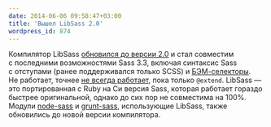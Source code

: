 ```yaml
---
date: 2014-06-06 09:58:47+03:00
title: 'Вышел LibSass 2.0'
wordpress_id: 874
---
```


Компилятор LibSass [обновился до версии 2.0][1] и стал совместим с последними возможностями Sass 3.3, включая синтаксис Sass с отступами (ранее поддерживался только SCSS) и [БЭМ-селекторы][2]. Не работает, точнее [не всегда работает][3], пока только `@extend`. LibSass — это портированная с Ruby на Си версия Sass, которая работает гораздо быстрее оригинальной, однако до сих пор не совместима на 100%. Модули [node-sass][4] и [grunt-sass][5], использующие LibSass, также обновились до новой версии компилятора.

[1]: https://github.com/sass/libsass/releases/tag/v2.0
[2]: http://web-standards.ru/news/846/
[3]: https://github.com/hcatlin/libsass/issues/146
[4]: https://github.com/andrew/node-sass
[5]: https://github.com/sindresorhus/grunt-sass
